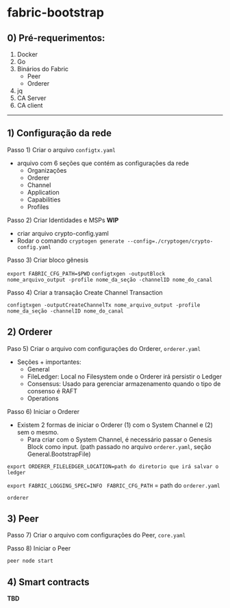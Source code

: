 # fabric-bootstrap

## 0) Pré-requerimentos:
1) Docker
2) Go
3) Binários do Fabric
	-  Peer
	-  Orderer
4) jq
5) CA Server
6) CA client

---
## 1) Configuração da rede

Passo 1) Criar o arquivo `configtx.yaml`

- arquivo com 6 seções que contém as configurações da rede
	- Organizações 
	- Orderer
	- Channel
	- Application
	- Capabilities
	- Profiles

Passo 2) Criar Identidades e MSPs
**WIP**

- criar arquivo crypto-config.yaml 
- Rodar o comando `cryptogen generate --config=./cryptogen/crypto-config.yaml`

Passo 3) Criar bloco gênesis

`export FABRIC_CFG_PATH=$PWD`
`configtxgen -outputBlock nome_arquivo_output -profile nome_da_seção -channelID nome_do_canal`

Passo 4) Criar a transação Create Channel Transaction

`configtxgen -outputCreateChannelTx nome_arquivo_output -profile nome_da_seção -channelID nome_do_canal`

## 2) Orderer

Paso 5) Criar o arquivo com configurações do Orderer, `orderer.yaml`
- Seções + importantes:
	- General
	- FileLedger: Local no Filesystem onde o Orderer irá persistir o Ledger
	- Consensus: Usado para gerenciar armazenamento quando o tipo de consenso é RAFT
	- Operations

Passo 6) Iniciar o Orderer
- Existem 2 formas de iniciar o Orderer (1) com o System Channel e (2) sem o mesmo.
	- Para criar com o System Channel, é necessário passar o Genesis Block como input. (path passado no arquivo `orderer.yaml`, seção General.BootstrapFile)

`export ORDERER_FILELEDGER_LOCATION=path do diretorio que irá salvar o ledger`

`export FABRIC_LOGGING_SPEC=INFO
`
`FABRIC_CFG_PATH` = path do `orderer.yaml`

`orderer`


## 3) Peer

Passo 7) Criar o arquivo com configurações do Peer, `core.yaml`

Passo 8) Iniciar o Peer

`peer node start`

## 4) Smart contracts

**TBD**

